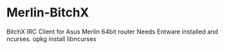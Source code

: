 # Merlin-BitchX

BitchX IRC Client for Asus Merlin 64bit router
Needs Entware installed and ncurses.
opkg install libncurses
